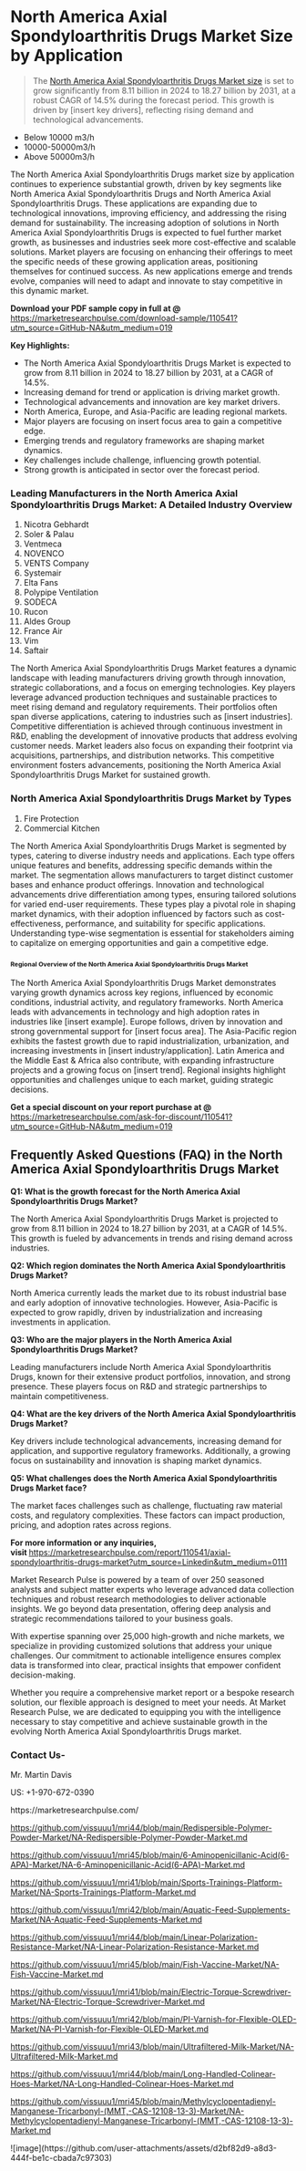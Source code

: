 <h1>North America Axial Spondyloarthritis Drugs Market&nbsp;Size by Application</h1><blockquote><p>The <a href="https://marketresearchpulse.com/download-sample/110541?utm_source=GitHub-NA&amp;utm_medium=019">North America Axial Spondyloarthritis Drugs Market size</a> is set to grow significantly from 8.11 billion in 2024 to 18.27 billion by 2031, at a robust CAGR of 14.5% during the forecast period. This growth is driven by [insert key drivers], reflecting rising demand and technological advancements.</p></blockquote><ul><li>Below 10000 m3/h <li> 10000-50000m3/h <li> Above 50000m3/h</li></ul><p>The North America Axial Spondyloarthritis Drugs market size by application continues to experience substantial growth, driven by key segments like North America Axial Spondyloarthritis Drugs and North America Axial Spondyloarthritis Drugs. These applications are expanding due to technological innovations, improving efficiency, and addressing the rising demand for sustainability. The increasing adoption of solutions in North America Axial Spondyloarthritis Drugs is expected to fuel further market growth, as businesses and industries seek more cost-effective and scalable solutions. Market players are focusing on enhancing their offerings to meet the specific needs of these growing application areas, positioning themselves for continued success. As new applications emerge and trends evolve, companies will need to adapt and innovate to stay competitive in this dynamic market.</p><p><strong>Download your PDF sample copy in full at @ </strong><a href="https://marketresearchpulse.com/download-sample/110541?utm_source=GitHub-NA&amp;utm_medium=019">https://marketresearchpulse.com/download-sample/110541?utm_source=GitHub-NA&amp;utm_medium=019</a></p><p><strong>Key Highlights: </strong></p><ul><li>The North America Axial Spondyloarthritis Drugs Market is expected to grow from 8.11 billion in 2024 to 18.27 billion by 2031, at a CAGR of 14.5%.</li><li>Increasing demand for trend or application is driving market growth.</li><li>Technological advancements and innovation are key market drivers.</li><li>North America, Europe, and Asia-Pacific are leading regional markets.</li><li>Major players are focusing on insert focus area to gain a competitive edge.</li><li>Emerging trends and regulatory frameworks are shaping market dynamics.</li><li>Key challenges include challenge, influencing growth potential.</li><li>Strong growth is anticipated in sector over the forecast period.</li></ul><h3>Leading Manufacturers in the North America Axial Spondyloarthritis Drugs Market: A Detailed Industry Overview</h3><ol><li>Nicotra Gebhardt</li><li>Soler & Palau</li><li>Ventmeca</li><li>NOVENCO</li><li>VENTS Company</li><li>Systemair</li><li>Elta Fans</li><li>Polypipe Ventilation</li><li>SODECA</li><li>Rucon</li><li>Aldes Group</li><li>France Air</li><li>Vim</li><li>Saftair</li></ol><div class="flex max-w-full flex-col flex-grow"><div class="min-h-8 text-message flex w-full flex-col items-end gap-2 whitespace-normal break-words [.text-message+&amp;]:mt-5" dir="auto" data-message-author-role="assistant" data-message-id="fd8432e4-4910-450d-b182-61b7bfb0a01f" data-message-model-slug="gpt-4o"><div class="flex w-full flex-col gap-1 empty:hidden first:pt-[3px]"><div class="markdown prose w-full break-words dark:prose-invert light"><p>The North America Axial Spondyloarthritis Drugs Market features a dynamic landscape with leading manufacturers driving growth through innovation, strategic collaborations, and a focus on emerging technologies. Key players leverage advanced production techniques and sustainable practices to meet rising demand and regulatory requirements. Their portfolios often span diverse applications, catering to industries such as [insert industries]. Competitive differentiation is achieved through continuous investment in R&amp;D, enabling the development of innovative products that address evolving customer needs. Market leaders also focus on expanding their footprint via acquisitions, partnerships, and distribution networks. This competitive environment fosters advancements, positioning the North America Axial Spondyloarthritis Drugs Market for sustained growth.</p></div></div></div></div><h3>North America Axial Spondyloarthritis Drugs Market by Types</h3><ol><li>Fire Protection <li> Commercial Kitchen</li></ol><div class="flex max-w-full flex-col flex-grow"><div class="min-h-8 text-message flex w-full flex-col items-end gap-2 whitespace-normal break-words [.text-message+&amp;]:mt-5" dir="auto" data-message-author-role="assistant" data-message-id="084470be-0bb7-4664-bddf-5156b4f41249" data-message-model-slug="gpt-4o-mini"><div class="flex w-full flex-col gap-1 empty:hidden first:pt-[3px]"><div class="markdown prose w-full break-words dark:prose-invert light"><p>The North America Axial Spondyloarthritis Drugs Market is segmented by types, catering to diverse industry needs and applications. Each type offers unique features and benefits, addressing specific demands within the market. The segmentation allows manufacturers to target distinct customer bases and enhance product offerings. Innovation and technological advancements drive differentiation among types, ensuring tailored solutions for varied end-user requirements. These types play a pivotal role in shaping market dynamics, with their adoption influenced by factors such as cost-effectiveness, performance, and suitability for specific applications. Understanding type-wise segmentation is essential for stakeholders aiming to capitalize on emerging opportunities and gain a competitive edge.</p></div></div></div></div><h3><span style="font-size: 11px;">Regional Overview of the North America Axial Spondyloarthritis Drugs Market</span></h3><div class="flex max-w-full flex-col flex-grow"><div class="min-h-8 text-message flex w-full flex-col items-end gap-2 whitespace-normal break-words [.text-message+&amp;]:mt-5" dir="auto" data-message-author-role="assistant" data-message-id="e9038762-ce64-4e30-91c9-9bd413514231" data-message-model-slug="gpt-4o-mini"><div class="flex w-full flex-col gap-1 empty:hidden first:pt-[3px]"><div class="markdown prose w-full break-words dark:prose-invert light"><p>The North America Axial Spondyloarthritis Drugs Market demonstrates varying growth dynamics across key regions, influenced by economic conditions, industrial activity, and regulatory frameworks. North America leads with advancements in technology and high adoption rates in industries like [insert example]. Europe follows, driven by innovation and strong governmental support for [insert focus area]. The Asia-Pacific region exhibits the fastest growth due to rapid industrialization, urbanization, and increasing investments in [insert industry/application]. Latin America and the Middle East &amp; Africa also contribute, with expanding infrastructure projects and a growing focus on [insert trend]. Regional insights highlight opportunities and challenges unique to each market, guiding strategic decisions.</p></div></div></div></div><p><strong>Get a special discount on your report purchase at @ </strong><a href="https://marketresearchpulse.com/ask-for-discount/110541?utm_source=GitHub-NA&amp;utm_medium=019">https://marketresearchpulse.com/ask-for-discount/110541?utm_source=GitHub-NA&amp;utm_medium=019</a></p><h2>Frequently Asked Questions (FAQ) in the North America Axial Spondyloarthritis Drugs Market</h2><p><strong>Q1: What is the growth forecast for the North America Axial Spondyloarthritis Drugs Market?</strong></p><p>The North America Axial Spondyloarthritis Drugs Market is projected to grow from 8.11 billion in 2024 to 18.27 billion by 2031, at a CAGR of 14.5%. This growth is fueled by advancements in trends and rising demand across industries.</p><p><strong>Q2: Which region dominates the North America Axial Spondyloarthritis Drugs Market?</strong></p><p>North America currently leads the market due to its robust industrial base and early adoption of innovative technologies. However, Asia-Pacific is expected to grow rapidly, driven by industrialization and increasing investments in application.</p><p><strong>Q3: Who are the major players in the North America Axial Spondyloarthritis Drugs Market?</strong></p><p>Leading manufacturers include North America Axial Spondyloarthritis Drugs, known for their extensive product portfolios, innovation, and strong presence. These players focus on R&amp;D and strategic partnerships to maintain competitiveness.</p><p><strong>Q4: What are the key drivers of the North America Axial Spondyloarthritis Drugs Market?</strong></p><p>Key drivers include technological advancements, increasing demand for application, and supportive regulatory frameworks. Additionally, a growing focus on sustainability and innovation is shaping market dynamics.</p><p><strong>Q5: What challenges does the North America Axial Spondyloarthritis Drugs Market face?</strong></p><p>The market faces challenges such as challenge, fluctuating raw material costs, and regulatory complexities. These factors can impact production, pricing, and adoption rates across regions.</p><p><strong>For more information or any inquiries, visit&nbsp;</strong><a href="https://marketresearchpulse.com/report/110541/axial-spondyloarthritis-drugs-market?utm_source=Linkedin&utm_medium=0111">https://marketresearchpulse.com/report/110541/axial-spondyloarthritis-drugs-market?utm_source=Linkedin&utm_medium=0111</a></p><p>Market Research Pulse is powered by a team of over 250 seasoned analysts and subject matter experts who leverage advanced data collection techniques and robust research methodologies to deliver actionable insights. We go beyond data presentation, offering deep analysis and strategic recommendations tailored to your business goals.</p><p>With expertise spanning over 25,000 high-growth and niche markets, we specialize in providing customized solutions that address your unique challenges. Our commitment to actionable intelligence ensures complex data is transformed into clear, practical insights that empower confident decision-making.</p><p>Whether you require a comprehensive market report or a bespoke research solution, our flexible approach is designed to meet your needs. At Market Research Pulse, we are dedicated to equipping you with the intelligence necessary to stay competitive and achieve sustainable growth in the evolving North America Axial Spondyloarthritis Drugs market.</p><h3><strong>Contact Us-</strong></h3><p>Mr. Martin Davis</p><p>US: +1-970-672-0390</p><p>https://marketresearchpulse.com/</p><p><a href="https://github.com/vissuuu1/mri44/blob/main/Redispersible-Polymer-Powder-Market/NA-Redispersible-Polymer-Powder-Market.md">https://github.com/vissuuu1/mri44/blob/main/Redispersible-Polymer-Powder-Market/NA-Redispersible-Polymer-Powder-Market.md</a></p><p><a href="https://github.com/vissuuu1/mri45/blob/main/6-Aminopenicillanic-Acid(6-APA)-Market/NA-6-Aminopenicillanic-Acid(6-APA)-Market.md">https://github.com/vissuuu1/mri45/blob/main/6-Aminopenicillanic-Acid(6-APA)-Market/NA-6-Aminopenicillanic-Acid(6-APA)-Market.md</a></p><p><a href="https://github.com/vissuuu1/mri41/blob/main/Sports-Trainings-Platform-Market/NA-Sports-Trainings-Platform-Market.md">https://github.com/vissuuu1/mri41/blob/main/Sports-Trainings-Platform-Market/NA-Sports-Trainings-Platform-Market.md</a></p><p><a href="https://github.com/vissuuu1/mri42/blob/main/Aquatic-Feed-Supplements-Market/NA-Aquatic-Feed-Supplements-Market.md">https://github.com/vissuuu1/mri42/blob/main/Aquatic-Feed-Supplements-Market/NA-Aquatic-Feed-Supplements-Market.md</a></p><p><a href="https://github.com/vissuuu1/mri44/blob/main/Linear-Polarization-Resistance-Market/NA-Linear-Polarization-Resistance-Market.md">https://github.com/vissuuu1/mri44/blob/main/Linear-Polarization-Resistance-Market/NA-Linear-Polarization-Resistance-Market.md</a></p><p><a href="https://github.com/vissuuu1/mri45/blob/main/Fish-Vaccine-Market/NA-Fish-Vaccine-Market.md">https://github.com/vissuuu1/mri45/blob/main/Fish-Vaccine-Market/NA-Fish-Vaccine-Market.md</a></p><p><a href="https://github.com/vissuuu1/mri41/blob/main/Electric-Torque-Screwdriver-Market/NA-Electric-Torque-Screwdriver-Market.md">https://github.com/vissuuu1/mri41/blob/main/Electric-Torque-Screwdriver-Market/NA-Electric-Torque-Screwdriver-Market.md</a></p><p><a href="https://github.com/vissuuu1/mri42/blob/main/PI-Varnish-for-Flexible-OLED-Market/NA-PI-Varnish-for-Flexible-OLED-Market.md">https://github.com/vissuuu1/mri42/blob/main/PI-Varnish-for-Flexible-OLED-Market/NA-PI-Varnish-for-Flexible-OLED-Market.md</a></p><p><a href="https://github.com/vissuuu1/mri43/blob/main/Ultrafiltered-Milk-Market/NA-Ultrafiltered-Milk-Market.md">https://github.com/vissuuu1/mri43/blob/main/Ultrafiltered-Milk-Market/NA-Ultrafiltered-Milk-Market.md</a></p><p><a href="https://github.com/vissuuu1/mri44/blob/main/Long-Handled-Colinear-Hoes-Market/NA-Long-Handled-Colinear-Hoes-Market.md">https://github.com/vissuuu1/mri44/blob/main/Long-Handled-Colinear-Hoes-Market/NA-Long-Handled-Colinear-Hoes-Market.md</a></p><p><a href="https://github.com/vissuuu1/mri45/blob/main/Methylcyclopentadienyl-Manganese-Tricarbonyl-(MMT,-CAS-12108-13-3)-Market/NA-Methylcyclopentadienyl-Manganese-Tricarbonyl-(MMT,-CAS-12108-13-3)-Market.md">https://github.com/vissuuu1/mri45/blob/main/Methylcyclopentadienyl-Manganese-Tricarbonyl-(MMT,-CAS-12108-13-3)-Market/NA-Methylcyclopentadienyl-Manganese-Tricarbonyl-(MMT,-CAS-12108-13-3)-Market.md</a></p>
![image](https://github.com/user-attachments/assets/d2bf82d9-a8d3-444f-be1c-cbada7c97303)
